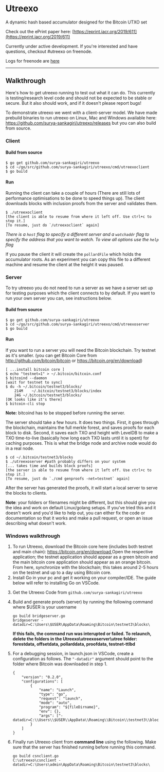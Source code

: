 # Utreexo

A dynamic hash based accumulator designed for the Bitcoin UTXO set

Check out the ePrint paper here: [https://eprint.iacr.org/2019/611](https://eprint.iacr.org/2019/611)

Currently under active development.  If you're interested and have questions, checkout #utreexo on freenode.

Logs for freenode are [here](http://gnusha.org/utreexo/)

---
## Walkthrough

Here's how to get utreexo running to test out what it can do.  This currently is testing/research level code and should not be expected to be stable or secure.  But it also should work, and if it doesn't please report bugs!

To demonstrate utreexo we went with a client-server model. We have made prebuild binaries to run utreexo on Linux, Mac and Windows available here: https://github.com/surya-sankagiri/utreexo/releases but you can also build from source.

### Client

#### Build from source
```
$ go get github.com/surya-sankagiri/utreexo
$ cd ~/go/src/github.com/surya-sankagiri/utreexo/cmd/utreexoclient
$ go build
```

#### Run
Running the client can take a couple of hours (There are still lots of performance optimisations to be done to speed things up). 
The client downloads blocks with inclusion proofs from the server and validates them.
```
$ ./utreexoclient
[the client is able to resume from where it left off. Use ctrl+c to stop it.]
[To resume, just do `/utreexoclient` again]
```

*There is a `host` flag to specify a different server and a `watchaddr` flag to specify the address that you want to watch. To view all options use the `help` flag*

If you pause the client it will create the `pollardFile` which holds the accumulator roots. As an experiment you can copy this file to a different machine and resume the client at the height it was paused.

### Server
To try utreexo you do not need to run a server as we have a server set up for testing purposes which the client connects to by default. If you want to run your own server you can, see instructions below.

#### Build from source
```
$ go get github.com/surya-sankagiri/utreexo
$ cd ~/go/src/github.com/surya-sankagiri/utreexo/cmd/utreexoserver
$ go build
```

#### Run

If you want to run a server you will need the Bitcoin blockchain. Try testnet as it's smaller. (you can get Bitcoin Core from http://github.com/bitcoin/bitcoin or https://bitcoin.org/en/download)

```
[ ...install bitcoin core ]
$ echo "testnet=1" > ~/.bitcoin/bitcoin.conf
$ bitcoind --daemon
[wait for testnet to sync]
$ du -h ~/.bitcoin/testnet3/blocks/
	214M	~/.bitcoin/testnet3/blocks/index
	24G	~/.bitcoin/testnet3/blocks/
[OK looks like it's there]
$ bitcoin-cli stop
```
**Note:** bitcoind has to be stopped before running the server.

The server should take a few hours. It does two things. First, it goes through the blockchain, maintains the full merkle forest, and saves proofs for each block to disk. Second, it saves each TXO and height with LevelDB to make a TXO time-to-live (basically how long each TXO lasts until it is spent) for caching purposes. This is what the bridge node and archive node would do in a real node.

```
$ cd ~/.bitcoin/testnet3/blocks
$ ./utreexoserver #path probably differs on your system
[... takes time and builds block proofs]
[the server is able to resume from where it left off. Use ctrl+c to stop it.]
[To resume, just do `./cmd genproofs -net=testnet` again]
```

After the server has generated the proofs, it will start a local server to serve the blocks to clients.

**Note**: your folders or filenames might be different, but this should give you the idea and work on default Linux/golang setups.  If you've tried this and it doesn't work and you'd like to help out, you can either fix the code or documentation so that it works and make a pull request, or open an issue describing what doesn't work.

### Windows walkthrough
<ol>
<li>
To run Utreexo, download the Bitcoin core here (includes both testnet and main chain): <a href="https://bitcoin.org/en/download ">https://bitcoin.org/en/download </a> Open the respective application; the testnet application should appear as a green bitcoin and the main bitcoin core application should appear as an orange bitcoin.
From here, synchronize with the blockchain; this takes around 2-5 hours on the testnet and up to a day using Bitcoin core. 
</li>
<li>
Install Go in your pc and get it working on your compiler/IDE. The guide below will refer to installing Go on VSCode. 
</li>
<li>

Get the Utreexo Code from ```github.com/surya-sankagiri/utreexo```
</li>
<li>

Build and generate proofs (server) by running the following command where $USER is your username
```
go build bridgeserver.go
bridgeserver -datadir=C:\Users\$USER\AppData\Roaming\Bitcoin\testnet3\blocks\
```
 **If this fails, the command run was interupted or failed. To relaunch, delete the folders in the Utreexo\utreexoserver\utree folder: forestdata, offsetdata, pollarddata, proofdata, testnet-ttlbd**
 
</li>
<li>

 For a debugging session, in launch.json in VSCode, create a configuration as follows. The 
      ```"-datadir"```    argument should point to the folder where Bitcoin was downloaded in step 1. 
 
```
{
    "version": "0.2.0",
    "configurations": [
        {
            "name": "Launch",
            "type": "go",
            "request": "launch",
            "mode": "auto",
            "program": "${fileDirname}",
            "env": {},
            "args": ["-datadir=C:\\Users\\$USER\\AppData\\Roaming\\Bitcoin\\testnet3\\blocks\\"]
        }
    ]
}
```
</li>

<li>

Finally run Utreexo client from  **command line** using the following. Make sure that the server has finished running before running this command. 

```
go build csnclient.go
C:\utreexo\csnclient -datadir=C:\Users\admin\AppData\Roaming\Bitcoin\testnet3\blocks\
```
</li>
</ol>